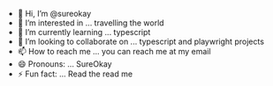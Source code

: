 - 👋 Hi, I’m @sureokay
- 👀 I’m interested in ... travelling the world
- 🌱 I’m currently learning ... typescript
- 💞️ I’m looking to collaborate on ... typescript and playwright projects
- 📫 How to reach me ... you can reach me at my email
- 😄 Pronouns: ... SureOkay
- ⚡ Fun fact: ... Read the read me

<!---
sureokay/sureokay is a ✨ special ✨ repository because its `README.md` (this file) appears on your GitHub profile.
You can click the Preview link to take a look at your changes.
--->
